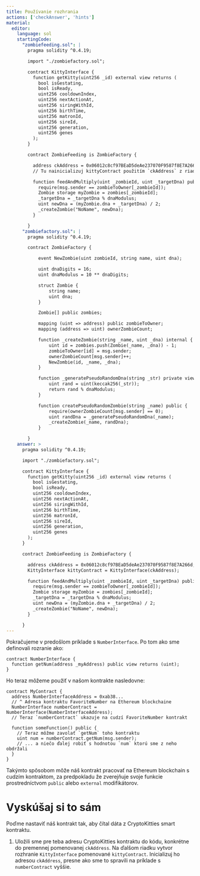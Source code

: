 ```yaml
---
title: Používanie rozhrania
actions: ['checkAnswer', 'hints']
material:
  editor:
    language: sol
    startingCode:
      "zombiefeeding.sol": |
        pragma solidity ^0.4.19;

        import "./zombiefactory.sol";

        contract KittyInterface {
          function getKitty(uint256 _id) external view returns (
            bool isGestating,
            bool isReady,
            uint256 cooldownIndex,
            uint256 nextActionAt,
            uint256 siringWithId,
            uint256 birthTime,
            uint256 matronId,
            uint256 sireId,
            uint256 generation,
            uint256 genes
          );
        }

        contract ZombieFeeding is ZombieFactory {

          address ckAddress = 0x06012c8cf97BEaD5deAe237070F9587f8E7A266d;
          // Tu nainicializuj kittyContract použitím `ckAddress` z riadku vyššie

          function feedAndMultiply(uint _zombieId, uint _targetDna) public {
            require(msg.sender == zombieToOwner[_zombieId]);
            Zombie storage myZombie = zombies[_zombieId];
            _targetDna = _targetDna % dnaModulus;
            uint newDna = (myZombie.dna + _targetDna) / 2;
            _createZombie("NoName", newDna);
          }

        }
      "zombiefactory.sol": |
        pragma solidity ^0.4.19;

        contract ZombieFactory {

            event NewZombie(uint zombieId, string name, uint dna);

            uint dnaDigits = 16;
            uint dnaModulus = 10 ** dnaDigits;

            struct Zombie {
                string name;
                uint dna;
            }

            Zombie[] public zombies;

            mapping (uint => address) public zombieToOwner;
            mapping (address => uint) ownerZombieCount;

            function _createZombie(string _name, uint _dna) internal {
                uint id = zombies.push(Zombie(_name, _dna)) - 1;
                zombieToOwner[id] = msg.sender;
                ownerZombieCount[msg.sender]++;
                NewZombie(id, _name, _dna);
            }

            function _generatePseudoRandomDna(string _str) private view returns (uint) {
                uint rand = uint(keccak256(_str));
                return rand % dnaModulus;
            }

            function createPseudoRandomZombie(string _name) public {
                require(ownerZombieCount[msg.sender] == 0);
                uint randDna = _generatePseudoRandomDna(_name);
                _createZombie(_name, randDna);
            }

        }
    answer: >
      pragma solidity ^0.4.19;

      import "./zombiefactory.sol";

      contract KittyInterface {
        function getKitty(uint256 _id) external view returns (
          bool isGestating,
          bool isReady,
          uint256 cooldownIndex,
          uint256 nextActionAt,
          uint256 siringWithId,
          uint256 birthTime,
          uint256 matronId,
          uint256 sireId,
          uint256 generation,
          uint256 genes
        );
      }

      contract ZombieFeeding is ZombieFactory {

        address ckAddress = 0x06012c8cf97BEaD5deAe237070F9587f8E7A266d;
        KittyInterface kittyContract = KittyInterface(ckAddress);

        function feedAndMultiply(uint _zombieId, uint _targetDna) public {
          require(msg.sender == zombieToOwner[_zombieId]);
          Zombie storage myZombie = zombies[_zombieId];
          _targetDna = _targetDna % dnaModulus;
          uint newDna = (myZombie.dna + _targetDna) / 2;
          _createZombie("NoName", newDna);
        }

      }
---
```

Pokračujeme v predošlom príklade s `NumberInterface`. Po tom ako sme definovali rozranie ako: 

```
contract NumberInterface {
  function getNum(address _myAddress) public view returns (uint);
}
```

Ho teraz môžeme použiť v našom kontrakte nasledovne:

```
contract MyContract {
  address NumberInterfaceAddress = 0xab38... 
  // ^ Adresa kontraktu FavoriteNumber na Ethereum blockchaine
  NumberInterface numberContract = NumberInterface(NumberInterfaceAddress);
  // Teraz `numberContract` ukazuje na cudzí FavoriteNumber kontrakt

  function someFunction() public {
    // Teraz môžme zavolať `getNum` toho kontraktu
    uint num = numberContract.getNum(msg.sender);
    // ... a niečo ďalej robiť s hodnotou `num` ktorú sme z neho obdržali 
  }
}
```

Takýmto spôsobom môže náš kontrakt pracovať na Ethereum blockchain s cudzím kontraktom, za predpokladu že zverejňuje svoje funkcie prostredníctvom `public` alebo `external` modifikátorov.

# Vyskúšaj si to sám

Poďme nastaviť náš kontrakt tak, aby čítal dáta z CryptoKitties smart kontraktu.

1. Uložili sme pre teba adresu CryptoKitties kontraktu do kódu, konkrétne do premennej pomenovanej `ckAddress`. Na ďalšom riadku vytvor rozhranie `KittyInterface` pomenované `kittyContract`. Inicializuj ho adresou `ckAddress`, presne ako sme to spravili na príklade s `numberContract` vyššie.

